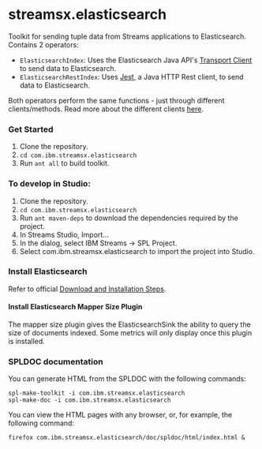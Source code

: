 # streamsx.elasticsearch

Toolkit for sending tuple data from Streams applications to Elasticsearch. Contains 2 operators:

- `ElasticsearchIndex`: Uses the Elasticsearch Java API's [Transport Client](https://www.elastic.co/guide/en/elasticsearch/client/java-api/current/transport-client.html) to send data to Elasticsearch.
- `ElasticsearchRestIndex`: Uses [Jest](https://github.com/searchbox-io/Jest), a Java HTTP Rest client, to send data to Elasticsearch.

Both operators perform the same functions - just through different clients/methods. Read more about the different clients [here](https://www.elastic.co/blog/found-interfacing-elasticsearch-picking-client).

### Get Started

1.  Clone the repository.
2.  `cd com.ibm.streamsx.elasticsearch`
3.  Run `ant all` to build toolkit.

### To develop in Studio:

1.  Clone the repository.
2.  `cd com.ibm.streamsx.elasticsearch`
3.  Run `ant maven-deps` to download the dependencies required by the project.
3.  In Streams Studio, Import...
5.  In the dialog, select IBM Streams -> SPL Project.
6.  Select com.ibm.streamsx.elasticsearch to import the project into Studio.

### Install Elasticsearch

Refer to official [Download and Installation Steps](https://www.elastic.co/downloads/elasticsearch).

#### Install Elasticsearch Mapper Size Plugin
The mapper size plugin gives the ElasticsearchSink the ability to query the size of documents indexed. Some metrics will only display once this plugin is installed.

### SPLDOC documentation

You can generate HTML from the SPLDOC with the following commands:

```
spl-make-toolkit -i com.ibm.streamsx.elasticsearch
spl-make-doc -i com.ibm.streamsx.elasticsearch
```

You can view the HTML pages with any browser, or, for example, the following
command:

```
firefox com.ibm.streamsx.elasticsearch/doc/spldoc/html/index.html &
```
